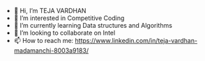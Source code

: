 - 👋 Hi, I’m TEJA VARDHAN
- 👀 I’m interested in Competitive Coding 
- 🌱 I’m currently learning Data structures and Algorithms
- 💞️ I’m looking to collaborate on Intel
- 📫 How to reach me: https://www.linkedin.com/in/teja-vardhan-madamanchi-8003a9183/

<!---
TEJA266/TEJA266 is a ✨ special ✨ repository because its `README.md` (this file) appears on your GitHub profile.
You can click the Preview link to take a look at your changes.
--->
